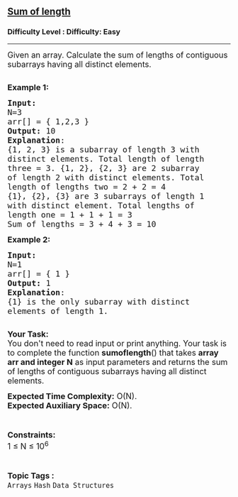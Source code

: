 <h2><a href="https://www.geeksforgeeks.org/problems/sum-of-length3345/0">Sum of length</a></h2><h3>Difficulty Level : Difficulty: Easy</h3><hr><div class="problems_problem_content__Xm_eO"><p><span style="font-size:18px">Given an array. Calculate the sum of lengths of contiguous subarrays having all distinct elements.</span><br>
&nbsp;</p>

<p><span style="font-size:18px"><strong>Example 1:</strong></span></p>

<pre><span style="font-size:18px"><strong>Input:
</strong>N=3
arr[] = { 1,2,3 }
<strong>Output:</strong> 10
<strong>Explanation</strong>: 
{1, 2, 3} is a subarray of length 3 with 
distinct elements. Total length of length
three = 3. {1, 2}, {2, 3} are 2 subarray 
of length 2 with distinct elements. Total 
length of lengths two = 2 + 2 = 4
{1}, {2}, {3} are 3 subarrays of length 1
with distinct element. Total lengths of 
length one = 1 + 1 + 1 = 3
Sum of lengths = 3 + 4 + 3 = 10</span></pre>

<p><span style="font-size:18px"><strong>Example 2:</strong></span></p>

<pre><span style="font-size:18px"><strong>Input:
</strong>N=1
arr[] = { 1 }
<strong>Output:</strong> 1
<strong>Explanation</strong>: 
{1} is the only subarray with distinct 
elements of length 1.  
</span></pre>

<p><br>
<span style="font-size:18px"><strong>Your Task:</strong><br>
You don't need to read input or print anything. Your task is to complete the function <strong>sumoflength</strong>() that takes <strong>array arr and integer N</strong>&nbsp;as input parameters and returns the&nbsp;sum of lengths of contiguous subarrays having all distinct elements.</span></p>

<p><span style="font-size:18px"><strong>Expected Time Complexity:</strong> O(N).<br>
<strong>Expected Auxiliary Space:</strong> O(N).</span></p>

<p>&nbsp;</p>

<p><span style="font-size:18px"><strong>Constraints:</strong><br>
1 ≤ N ≤ 10<sup>6</sup></span></p>
</div><br><p><span style=font-size:18px><strong>Topic Tags : </strong><br><code>Arrays</code>&nbsp;<code>Hash</code>&nbsp;<code>Data Structures</code>&nbsp;